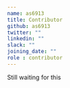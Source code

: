 ```yaml
---
name: as6913
title: Contributor
github: as6913
twitter: ""
linkedin: ""
slack: ""
joining_date: ""
role : contributor
---
```


Still waiting for this
